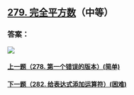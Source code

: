 ## [279. 完全平方数](https://leetcode-cn.com/problems/perfect-squares/)（中等）





### 答案：



![](https://img-blog.csdnimg.cn/20200807155236311.png)

#### [上一题（278. 第一个错误的版本）(简单)](https://github.com/sdwwld/leetCode/blob/master/src/main/java/com/wld/java/leetcode/leetCode0278.md)

#### [下一题（282. 给表达式添加运算符）(困难)](https://github.com/sdwwld/leetCode/blob/master/src/main/java/com/wld/java/leetcode/leetCode0282.md)